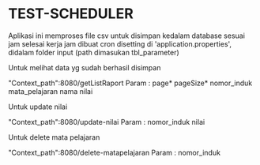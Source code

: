 # TEST-SCHEDULER


Aplikasi ini memproses file csv untuk disimpan
kedalam database sesuai jam selesai kerja
jam dibuat cron disetting di 'application.properties',
didalam folder input (path dimasukan tbl_parameter)

Untuk melihat data yg sudah berhasil disimpan

"Context_path":8080/getListRaport
Param :
page*
pageSize*
nomor_induk
mata_pelajaran
nama
nilai

Untuk update nilai 

"Context_path":8080/update-nilai
Param :
nomor_induk
nilai

Untuk delete mata pelajaran

"Context_path":8080/delete-matapelajaran
Param :
nomor_induk

